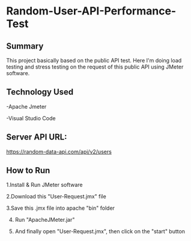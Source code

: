 # Random-User-API-Performance-Test

## Summary

This project basically based on the public API test. Here I'm doing load testing and stress testing on the request of this public API using JMeter software.

## Technology Used

 -Apache Jmeter

-Visual Studio Code

## Server API URL:
https://random-data-api.com/api/v2/users

## How to Run

1.Install & Run JMeter software

2.Download this "User-Request.jmx" file

3.Save this .jmx file into apache "bin" folder

4. Run "ApacheJMeter.jar"
 
5. And finally open "User-Request.jmx", then click on the "start" button

